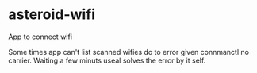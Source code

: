 # asteroid-wifi
App to connect wifi 

Some times app can't list scanned wifies do to error given connmanctl no carrier.
Waiting a few minuts useal solves the error by it self.

